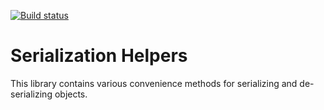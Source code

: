 [![Build status](https://ci.appveyor.com/api/projects/status/cbkfp4rk1hpwxjed?svg=true)](https://ci.appveyor.com/project/SurajGupta/obeautifulcode-serialization)

Serialization Helpers
=====================
This library contains various convenience methods for serializing and de-serializing objects.